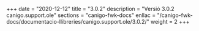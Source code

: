 +++
date        = "2020-12-12"
title       = "3.0.2"
description = "Versió 3.0.2 canigo.support.ole"
sections    = "canigo-fwk-docs"
enllac		= "/canigo-fwk-docs/documentacio-llibreries/canigo.support.ole/3.0.2/"
weight		= 2
+++
